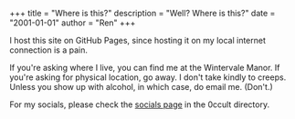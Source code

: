 +++
title = "Where is this?"
description = "Well? Where is this?"
date = "2001-01-01"
author = "Ren"
+++

I host this site on GitHub Pages, since hosting it on my local internet connection is a pain.

If you're asking where I live, you can find me at the Wintervale Manor. If you're asking for physical location, go away. I don't take kindly to creeps. Unless you show up with alcohol, in which case, do email me. (Don't.)

For my socials, please check the [socials page](https://0ccu.lt/socials/) in the 0ccult directory.
